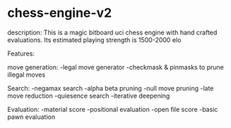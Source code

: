 # chess-engine-v2

description: 
This is a magic bitboard uci chess engine with hand crafted evaluations. Its estimated playing strength is 1500-2000 elo  

Features: 

move generation: 
-legal move generator 
-checkmask & pinmasks to prune illegal moves 

Search: 
-negamax search 
-alpha beta pruning 
-null move pruning 
-late move reduction 
-quiesence search 
-iterative deepening 

Evaluation:
-material score 
-positional evaluation 
-open file score 
-basic pawn evaluation 



